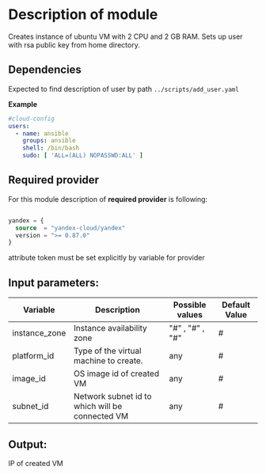 # Description of module

Creates instance of ubuntu VM with 2 CPU and 2 GB RAM. Sets up user with rsa public key from home directory.

## Dependencies

Expected to find description of user by path `../scripts/add_user.yaml`

**Example**

```yaml
#cloud-config
users:
  - name: ansible
    groups: ansible
    shell: /bin/bash
    sudo: [ 'ALL=(ALL) NOPASSWD:ALL' ]

```

## Required provider

For this module description of **required provider** is following:

```terraform

yandex = {
  source  = "yandex-cloud/yandex"
  version = ">= 0.87.0"
}
```

attribute token must be set explicitly by variable for provider

## Input parameters:

| Variable      | Description                                     | Possible values                                       | Default Value        |
|---------------|-------------------------------------------------|-------------------------------------------------------|----------------------|
| instance_zone | Instance availability zone                      | "#" ,  "#" ,  "#" | # |
| platform_id   | Type of the virtual machine to create.          | any                                                   | # |
| image_id      | OS image id of created VM                       | any                                                   | # |
| subnet_id     | Network subnet id to which will be connected VM | any                                                   | # |

## Output:

IP of created VM